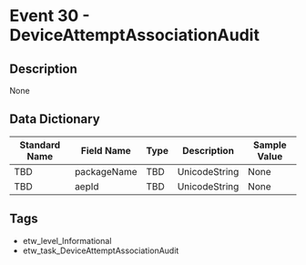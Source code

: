# Event 30 - DeviceAttemptAssociationAudit

## Description
None

## Data Dictionary
|Standard Name|Field Name|Type|Description|Sample Value|
|---|---|---|---|---|
|TBD|packageName|TBD|UnicodeString|None|None|
|TBD|aepId|TBD|UnicodeString|None|None|

## Tags
* etw_level_Informational
* etw_task_DeviceAttemptAssociationAudit